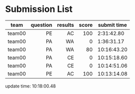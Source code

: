 # Submission List
team    | question  | results  | score | submit time
------|-----:|-----:| ----:|-----
team00 | PE | AC | 100 | 2:31:42.80
team00 | PA | WA | 0 | 1:36:31.17
team00 | PA | WA | 80 | 10:16:43.20
team00 | PA | CE | 0 | 10:15:18.60
team00 | PA | CE | 0 | 10:14:51.06
team00 | PE | AC | 100 | 10:13:14.08


update time: 10:18:00.48 
